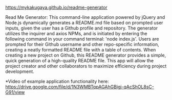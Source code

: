 https://mykakugaya.github.io/readme-generator

Read Me Generator:
This command-line application powered by jQuery and Node.js dynamically generates a README.md file based on prompted user inputs, given the user has a Github profile and repository. The generator utilizes the inquirer and axios NPMs, and is initiated by entering the following command in your command terminal: 'node index.js'. Users are prompted for their Github username and other repo-specific information, creating a neatly formatted README file with a table of contents. When creating a new project on Github, this README generator provides a simple, quick generation of a high-quality README file. This app will allow the project creator and other collaborators to maximize efficiency during project development.

*Video of example application functionality here: https://drive.google.com/file/d/1N3WMBTqpAGAhGBigj-qAcShOL8sC-G91/view